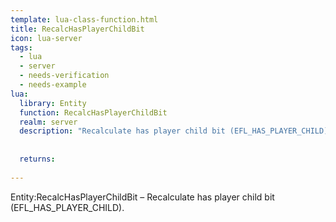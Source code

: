 ```yaml
---
template: lua-class-function.html
title: RecalcHasPlayerChildBit
icon: lua-server
tags:
  - lua
  - server
  - needs-verification
  - needs-example
lua:
  library: Entity
  function: RecalcHasPlayerChildBit
  realm: server
  description: "Recalculate has player child bit (EFL_HAS_PLAYER_CHILD)."
  
  
  returns:
    
---
```


<div class="lua__search__keywords">
Entity:RecalcHasPlayerChildBit &#x2013; Recalculate has player child bit (EFL_HAS_PLAYER_CHILD).
</div>
